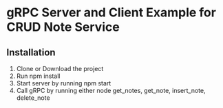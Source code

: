 # gRPC Server and Client Example for CRUD Note Service

## Installation
1. Clone or Download the project
2. Run npm install
3. Start server by running npm start
4. Call gRPC by running either node get_notes, get_note, insert_note, delete_note